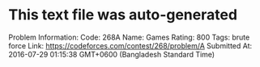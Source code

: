 # This text file was auto-generated

Problem Information:
Code: 268A
Name: Games
Rating: 800
Tags: brute force
Link: https://codeforces.com/contest/268/problem/A
Submitted At: 2016-07-29 01:15:38 GMT+0600 (Bangladesh Standard Time)